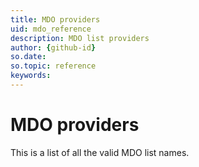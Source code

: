 ```yaml
---
title: MDO providers
uid: mdo_reference
description: MDO list providers
author: {github-id}
so.date:
so.topic: reference
keywords:
---
```


# MDO providers

This is a list of all the valid MDO list names.
